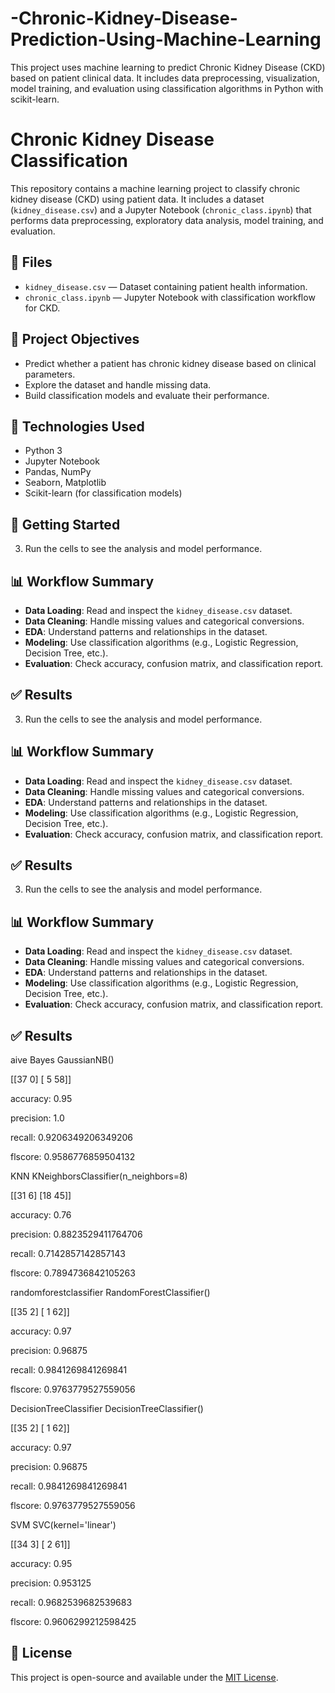 # -Chronic-Kidney-Disease-Prediction-Using-Machine-Learning
This project uses machine learning to predict Chronic Kidney Disease (CKD) based on patient clinical data. It includes data preprocessing, visualization, model training, and evaluation using classification algorithms in Python with scikit-learn.
# Chronic Kidney Disease Classification

This repository contains a machine learning project to classify chronic kidney disease (CKD) using patient data. It includes a dataset (`kidney_disease.csv`) and a Jupyter Notebook (`chronic_class.ipynb`) that performs data preprocessing, exploratory data analysis, model training, and evaluation.

## 📁 Files

- `kidney_disease.csv` — Dataset containing patient health information.
- `chronic_class.ipynb` — Jupyter Notebook with classification workflow for CKD.

## 🧠 Project Objectives

- Predict whether a patient has chronic kidney disease based on clinical parameters.
- Explore the dataset and handle missing data.
- Build classification models and evaluate their performance.

## 🔧 Technologies Used

- Python 3
- Jupyter Notebook
- Pandas, NumPy
- Seaborn, Matplotlib
- Scikit-learn (for classification models)

## 🚀 Getting Started


3. Run the cells to see the analysis and model performance.

## 📊 Workflow Summary

- **Data Loading**: Read and inspect the `kidney_disease.csv` dataset.
- **Data Cleaning**: Handle missing values and categorical conversions.
- **EDA**: Understand patterns and relationships in the dataset.
- **Modeling**: Use classification algorithms (e.g., Logistic Regression, Decision Tree, etc.).
- **Evaluation**: Check accuracy, confusion matrix, and classification report.

## ✅ Results


3. Run the cells to see the analysis and model performance.

## 📊 Workflow Summary

- **Data Loading**: Read and inspect the `kidney_disease.csv` dataset.
- **Data Cleaning**: Handle missing values and categorical conversions.
- **EDA**: Understand patterns and relationships in the dataset.
- **Modeling**: Use classification algorithms (e.g., Logistic Regression, Decision Tree, etc.).
- **Evaluation**: Check accuracy, confusion matrix, and classification report.

## ✅ Results


3. Run the cells to see the analysis and model performance.

## 📊 Workflow Summary

- **Data Loading**: Read and inspect the `kidney_disease.csv` dataset.
- **Data Cleaning**: Handle missing values and categorical conversions.
- **EDA**: Understand patterns and relationships in the dataset.
- **Modeling**: Use classification algorithms (e.g., Logistic Regression, Decision Tree, etc.).
- **Evaluation**: Check accuracy, confusion matrix, and classification report.

## ✅ Results

aive Bayes GaussianNB()

[[37  0]
 [ 5 58]]


accuracy: 0.95


precision: 1.0


recall: 0.9206349206349206


flscore: 0.9586776859504132


KNN KNeighborsClassifier(n_neighbors=8)

[[31  6]
 [18 45]]


accuracy: 0.76


precision: 0.8823529411764706


recall: 0.7142857142857143


flscore: 0.7894736842105263


randomforestclassifier RandomForestClassifier()

[[35  2]
 [ 1 62]]


accuracy: 0.97


precision: 0.96875


recall: 0.9841269841269841


flscore: 0.9763779527559056


DecisionTreeClassifier DecisionTreeClassifier()

[[35  2]
 [ 1 62]]


accuracy: 0.97


precision: 0.96875


recall: 0.9841269841269841


flscore: 0.9763779527559056


SVM SVC(kernel='linear')

[[34  3]
 [ 2 61]]


accuracy: 0.95


precision: 0.953125


recall: 0.9682539682539683


flscore: 0.9606299212598425


## 📄 License

This project is open-source and available under the [MIT License](LICENSE).




